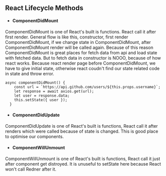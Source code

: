 ## React Lifecycle Methods

- #### ComponentDidMount

ComponentDidMount is one of React's built is functions. React call it after first render.
General flow is like this, constructor, first render ComponentDidMount, if we change state in ComponentDidMount, after ComponentDidMount render will be called again. Because of this reason ComponentDidMount is great places for fetch data from api and load state with fetched data.
But to fetch data in constructor is NOOO, because of how react works.
Because react render page before ComponentDidMount, we have to give initial state, otherwise react coudn't find our state related code in state and throw error.

```
async componentDidMount() {
    const url = `https://api.github.com/users/${this.props.username}`;
    let response = await axios.get(url);
    let user = response.data;
    this.setState({ user });
  }
```

- #### ComponentDidUpdate

ComponentDidUpdate is one of React's built is functions, React call it after renders which were called because of state is changed. This is good place to optimise our components.

  - #### ComponentWillUnmount

ComponentWillUnmount is one of React's built is functions, React call it just after component get distroyed. It is unuseful to setState here because React won't call Redner after it.
